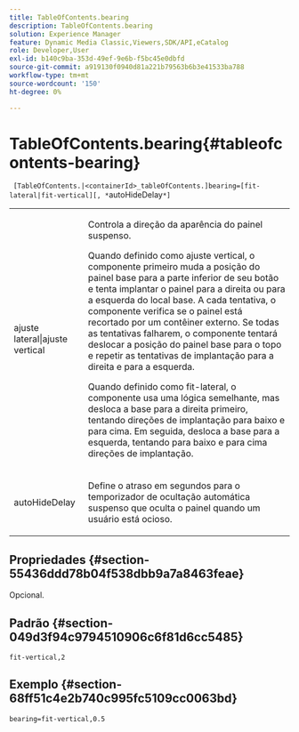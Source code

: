 ```yaml
---
title: TableOfContents.bearing
description: TableOfContents.bearing
solution: Experience Manager
feature: Dynamic Media Classic,Viewers,SDK/API,eCatalog
role: Developer,User
exl-id: b140c9ba-353d-49ef-9e6b-f5bc45e0dbfd
source-git-commit: a919130f0940d81a221b79563b6b3e41533ba788
workflow-type: tm+mt
source-wordcount: '150'
ht-degree: 0%

---
```


# TableOfContents.bearing{#tableofcontents-bearing}

` [TableOfContents.|<containerId>_tableOfContents.]bearing=[fit-lateral|fit-vertical][, *`autoHideDelay`*]`

<table id="table_5151E6EA076C4AAD8D952A09E1F17C44"> 
 <tbody> 
  <tr> 
   <td> <p> <span class="codeph"> ajuste lateral|ajuste vertical</span> </p> </td> 
   <td> <p> Controla a direção da aparência do painel suspenso. </p> <p>Quando definido como <span class="codeph"> ajuste vertical</span>, o componente primeiro muda a posição do painel base para a parte inferior de seu botão e tenta implantar o painel para a direita ou para a esquerda do local base. A cada tentativa, o componente verifica se o painel está recortado por um contêiner externo. Se todas as tentativas falharem, o componente tentará deslocar a posição do painel base para o topo e repetir as tentativas de implantação para a direita e para a esquerda. </p> <p>Quando definido como <span class="codeph"> fit-lateral</span>, o componente usa uma lógica semelhante, mas desloca a base para a direita primeiro, tentando direções de implantação para baixo e para cima. Em seguida, desloca a base para a esquerda, tentando para baixo e para cima direções de implantação. </p> </td> 
  </tr> 
  <tr> 
   <td> <p> <span class="codeph"><span class="varname">autoHideDelay</span></span> </p> </td> 
   <td> <p> Define o atraso em segundos para o temporizador de ocultação automática suspenso que oculta o painel quando um usuário está ocioso. </p> </td> 
  </tr> 
 </tbody> 
</table>

## Propriedades {#section-55436ddd78b04f538dbb9a7a8463feae}

Opcional.

## Padrão {#section-049d3f94c9794510906c6f81d6cc5485}

`fit-vertical,2`

## Exemplo {#section-68ff51c4e2b740c995fc5109cc0063bd}

`bearing=fit-vertical,0.5`
